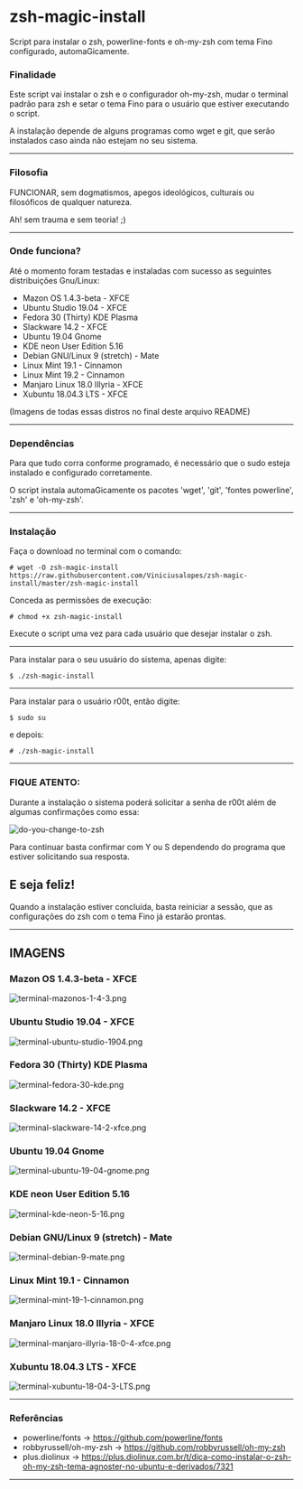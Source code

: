 # zsh-magic-install
Script para instalar o zsh, powerline-fonts e oh-my-zsh com tema Fino configurado, automaGicamente.

### Finalidade
Este script vai instalar o zsh e o configurador oh-my-zsh, mudar o terminal 
padrão para zsh e setar o tema Fino para o usuário que estiver executando
o script.

A instalação depende de alguns programas como wget e git, que serão
instalados caso ainda não estejam no seu sistema.

---
### Filosofia
FUNCIONAR, sem dogmatismos, apegos ideológicos, culturais ou filosóficos de qualquer natureza.

Ah! sem trauma e sem teoria! ;)

---
### Onde funciona?
Até o momento foram testadas e instaladas com sucesso as seguintes distribuições Gnu/Linux:
- Mazon OS 1.4.3-beta - XFCE
- Ubuntu Studio 19.04 - XFCE
- Fedora 30 (Thirty) KDE Plasma
- Slackware 14.2 - XFCE
- Ubuntu 19.04 Gnome
- KDE neon User Edition 5.16
- Debian GNU/Linux 9 (stretch) - Mate
- Linux Mint 19.1 - Cinnamon
- Linux Mint 19.2 - Cinnamon
- Manjaro Linux 18.0 Illyria - XFCE
- Xubuntu 18.04.3 LTS - XFCE

(Imagens de todas essas distros no final deste arquivo README)

---
### Dependências
Para que tudo corra conforme programado, é necessário que o sudo esteja instalado e configurado corretamente.

O script instala automaGicamente os pacotes 'wget', 'git', 'fontes powerline', 'zsh' e 'oh-my-zsh'.

---
### Instalação
Faça o download no terminal com o comando:

```# wget -O zsh-magic-install https://raw.githubusercontent.com/Viniciusalopes/zsh-magic-install/master/zsh-magic-install```


Conceda as permissões de execução:

```# chmod +x zsh-magic-install```

Execute o script uma vez para cada usuário que desejar instalar o zsh.

---

Para instalar para o seu usuário do sistema, apenas digite:

```$ ./zsh-magic-install```

---

Para instalar para o usuário r00t, então digite:

```$ sudo su```

e depois:

```# ./zsh-magic-install```

---

### FIQUE ATENTO:
Durante a instalação o sistema poderá solicitar a senha de r00t além de algumas confirmações como essa:

![do-you-change-to-zsh](https://raw.githubusercontent.com/Viniciusalopes/zsh-magic-install/master/imagens/do-you-change-to-zsh.png)

Para continuar basta confirmar com Y ou S dependendo do programa que estiver solicitando sua resposta.

E seja feliz!
---

Quando a instalação estiver concluída, basta reiniciar a sessão, que as configurações do zsh com o tema Fino já estarão prontas.

---

## IMAGENS

### Mazon OS 1.4.3-beta - XFCE
![terminal-mazonos-1-4-3.png](https://raw.githubusercontent.com/Viniciusalopes/zsh-magic-install/master/imagens/terminal-mazonos-1-4-3.png)

### Ubuntu Studio 19.04 - XFCE
![terminal-ubuntu-studio-1904.png](https://raw.githubusercontent.com/Viniciusalopes/zsh-magic-install/master/imagens/terminal-ubuntu-studio-1904.png)

### Fedora 30 (Thirty) KDE Plasma
![terminal-fedora-30-kde.png](https://raw.githubusercontent.com/Viniciusalopes/zsh-magic-install/master/imagens/terminal-fedora-30-kde.png)

### Slackware 14.2 - XFCE
![terminal-slackware-14-2-xfce.png](https://raw.githubusercontent.com/Viniciusalopes/zsh-magic-install/master/imagens/terminal-slackware-14-2-xfce.png)

### Ubuntu 19.04 Gnome
![terminal-ubuntu-19-04-gnome.png](https://raw.githubusercontent.com/Viniciusalopes/zsh-magic-install/master/imagens/terminal-ubuntu-19-04-gnome.png)

### KDE neon User Edition 5.16
![terminal-kde-neon-5-16.png](https://raw.githubusercontent.com/Viniciusalopes/zsh-magic-install/master/imagens/terminal-kde-neon-5-16.png)

### Debian GNU/Linux 9 (stretch) - Mate
![terminal-debian-9-mate.png](https://raw.githubusercontent.com/Viniciusalopes/zsh-magic-install/master/imagens/terminal-debian-9-mate.png)

### Linux Mint 19.1 - Cinnamon
![terminal-mint-19-1-cinnamon.png](https://raw.githubusercontent.com/Viniciusalopes/zsh-magic-install/master/imagens/terminal-mint-19-1-cinnamon.png)

### Manjaro Linux 18.0 Illyria - XFCE
![terminal-manjaro-illyria-18-0-4-xfce.png](https://raw.githubusercontent.com/Viniciusalopes/zsh-magic-install/master/imagens/terminal-manjaro-illyria-18-0-4-xfce.png)

### Xubuntu 18.04.3 LTS - XFCE
![terminal-xubuntu-18-04-3-LTS.png](https://raw.githubusercontent.com/Viniciusalopes/zsh-magic-install/master/imagens/terminal-xubuntu-18-04-3-LTS.png)



---
### Referências
- powerline/fonts -> https://github.com/powerline/fonts
- robbyrussell/oh-my-zsh -> https://github.com/robbyrussell/oh-my-zsh
- plus.diolinux -> https://plus.diolinux.com.br/t/dica-como-instalar-o-zsh-oh-my-zsh-tema-agnoster-no-ubuntu-e-derivados/7321

---
